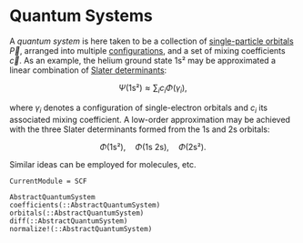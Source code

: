# Quantum Systems

A _quantum system_ is here taken to be a collection of
[single-particle
orbitals](https://en.wikipedia.org/wiki/Atomic_orbital) $\vec{P}$,
arranged into multiple
[configurations](https://en.wikipedia.org/wiki/Electron_configuration),
and a set of mixing coefficients $\vec{c}$. As an example, the helium
ground state 1s² may be approximated a linear combination of [Slater
determinants](https://en.wikipedia.org/wiki/Slater_determinant):

$$\begin{equation}
\Psi(\textrm{1s²}) \approx
\sum_i c_i \Phi(\gamma_i),
\end{equation}$$

where $\gamma_i$ denotes a configuration of single-electron orbitals
and $c_i$ its associated mixing coefficient. A low-order approximation
may be achieved with the three Slater determinants formed from the 1s
and 2s orbitals:

$$\begin{equation}
\Phi(\textrm{1s²}), \quad
\Phi(\textrm{1s 2s}), \quad
\Phi(\textrm{2s²}).
\end{equation}$$

Similar ideas can be employed for molecules, etc.

```@meta
CurrentModule = SCF
```

```@docs
AbstractQuantumSystem
coefficients(::AbstractQuantumSystem)
orbitals(::AbstractQuantumSystem)
diff(::AbstractQuantumSystem)
normalize!(::AbstractQuantumSystem)
```

